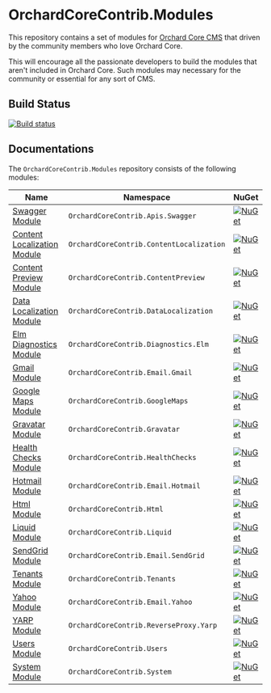 # OrchardCoreContrib.Modules

This repository contains a set of modules for [Orchard Core CMS](https://github.com/OrchardCMS/OrchardCore) that driven by the community members who love Orchard Core.

This will encourage all the passionate developers to build the modules that aren't included in Orchard Core. Such modules may necessary for the community or essential for any sort of CMS.

## Build Status

[![Build status](https://github.com/OrchardCoreContrib/OrchardCoreContrib.Modules/actions/workflows/build.yml/badge.svg)](https://github.com/OrchardCoreContrib/OrchardCoreContrib.Modules/actions?query=workflow%3A%22Orchard+Core+Contrib+Modules%22)

## Documentations

The `OrchardCoreContrib.Modules` repository consists of the following modules:

| Name | Namespace | NuGet |
| --- | --- | --- |
| [Swagger Module](src/OrchardCoreContrib.Apis.Swagger/README.md) | `OrchardCoreContrib.Apis.Swagger` | [![NuGet](https://img.shields.io/nuget/v/OrchardCoreContrib.Apis.Swagger.svg)](https://www.nuget.org/packages/OrchardCoreContrib.Apis.Swagger) |
| [Content Localization Module](src/OrchardCoreContrib.ContentLocalization/README.md) | `OrchardCoreContrib.ContentLocalization` | [![NuGet](https://img.shields.io/nuget/v/OrchardCoreContrib.ContentLocalization.svg)](https://www.nuget.org/packages/OrchardCoreContrib.ContentLocalization) |
| [Content Preview Module](src/OrchardCoreContrib.ContentPreview/README.md) | `OrchardCoreContrib.ContentPreview` | [![NuGet](https://img.shields.io/nuget/v/OrchardCoreContrib.ContentPreview.svg)](https://www.nuget.org/packages/OrchardCoreContrib.ContentPreview) |
| [Data Localization Module](src/OrchardCoreContrib.DataLocalization/README.md) | `OrchardCoreContrib.DataLocalization` | [![NuGet](https://img.shields.io/nuget/v/OrchardCoreContrib.DataLocalization.svg)](https://www.nuget.org/packages/OrchardCoreContrib.DataLocalization) |
| [Elm Diagnostics Module](src/OrchardCoreContrib.Diagnostics.Elm/README.md) | `OrchardCoreContrib.Diagnostics.Elm` | [![NuGet](https://img.shields.io/nuget/v/OrchardCoreContrib.Diagnostics.Elm.svg)](https://www.nuget.org/packages/OrchardCoreContrib.Diagnostics.Elm) |
| [Gmail Module](src/OrchardCoreContrib.Email.Gmail/README.md) | `OrchardCoreContrib.Email.Gmail` | [![NuGet](https://img.shields.io/nuget/v/OrchardCoreContrib.Email.Gmail.svg)](https://www.nuget.org/packages/OrchardCoreContrib.Email.Gmail) |
| [Google Maps Module](src/OrchardCoreContrib.GoogleMaps/README.md) | `OrchardCoreContrib.GoogleMaps` | [![NuGet](https://img.shields.io/nuget/v/OrchardCoreContrib.GoogleMaps.svg)](https://www.nuget.org/packages/OrchardCoreContrib.GoogleMaps) |
| [Gravatar Module](src/OrchardCoreContrib.Gravatar/README.md) | `OrchardCoreContrib.Gravatar` | [![NuGet](https://img.shields.io/nuget/v/OrchardCoreContrib.Gravatar.svg)](https://www.nuget.org/packages/OrchardCoreContrib.Gravatar) |
| [Health Checks Module](src/OrchardCoreContrib.HealthChecks/README.md) | `OrchardCoreContrib.HealthChecks` | [![NuGet](https://img.shields.io/nuget/v/OrchardCoreContrib.HealthChecks.svg)](https://www.nuget.org/packages/OrchardCoreContrib.HealthChecks) |
| [Hotmail Module](src/OrchardCoreContrib.Email.Hotmail/README.md) | `OrchardCoreContrib.Email.Hotmail` | [![NuGet](https://img.shields.io/nuget/v/OrchardCoreContrib.Email.Hotmail.svg)](https://www.nuget.org/packages/OrchardCoreContrib.Email.Hotmail) |
| [Html Module](src/OrchardCoreContrib.Html/README.md) | `OrchardCoreContrib.Html` | [![NuGet](https://img.shields.io/nuget/v/OrchardCoreContrib.Html.svg)](https://www.nuget.org/packages/OrchardCoreContrib.Html) |
| [Liquid Module](src/OrchardCoreContrib.Liquid/README.md) | `OrchardCoreContrib.Liquid` | [![NuGet](https://img.shields.io/nuget/v/OrchardCoreContrib.Liquid.svg)](https://www.nuget.org/packages/OrchardCoreContrib.Liquid) |
| [SendGrid Module](src/OrchardCoreContrib.Email.SendGrid/README.md) | `OrchardCoreContrib.Email.SendGrid` | [![NuGet](https://img.shields.io/nuget/v/OrchardCoreContrib.Email.SendGrid.svg)](https://www.nuget.org/packages/OrchardCoreContrib.Email.SendGrid) |
| [Tenants Module](src/OrchardCoreContrib.Tenants/README.md) | `OrchardCoreContrib.Tenants` | [![NuGet](https://img.shields.io/nuget/v/OrchardCoreContrib.Tenants.svg)](https://www.nuget.org/packages/OrchardCoreContrib.Tenants) |
| [Yahoo Module](src/OrchardCoreContrib.Email.Yahoo/README.md) | `OrchardCoreContrib.Email.Yahoo` | [![NuGet](https://img.shields.io/nuget/v/OrchardCoreContrib.Email.Yahoo.svg)](https://www.nuget.org/packages/OrchardCoreContrib.Email.Yahoo) |
| [YARP Module](src/OrchardCoreContrib.ReverseProxy.Yarp/README.md) | `OrchardCoreContrib.ReverseProxy.Yarp` | [![NuGet](https://img.shields.io/nuget/v/OrchardCoreContrib.ReverseProxy.Yarp.svg)](https://www.nuget.org/packages/OrchardCoreContrib.ReverseProxy.Yarp) |
| [Users Module](src/OrchardCoreContrib.Users/README.md) | `OrchardCoreContrib.Users` | [![NuGet](https://img.shields.io/nuget/v/OrchardCoreContrib.Users.svg)](https://www.nuget.org/packages/OrchardCoreContrib.Users) |
| [System Module](src/OrchardCoreContrib.System/README.md) | `OrchardCoreContrib.System` | [![NuGet](https://img.shields.io/nuget/v/OrchardCoreContrib.System.svg)](https://www.nuget.org/packages/OrchardCoreContrib.System) |
